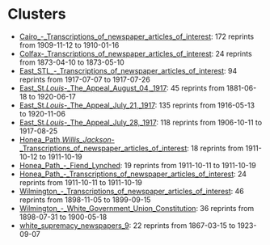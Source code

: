 # Clusters

* [Cairo_-_Transcriptions_of_newspaper_articles_of_interest](clusters/Cairo_-_Transcriptions_of_newspaper_articles_of_interest.md): 172 reprints from 1909-11-12 to 1910-01-16
* [Colfax-_Transcriptions_of_newspaper_articles_of_interest](clusters/Colfax-_Transcriptions_of_newspaper_articles_of_interest.md): 24 reprints from 1873-04-10 to 1873-05-10
* [East_STL_-_Transcriptions_of_newspaper_articles_of_interest](clusters/East_STL_-_Transcriptions_of_newspaper_articles_of_interest.md): 94 reprints from 1917-07-07 to 1917-07-26
* [East_St._Louis_-_The_Appeal_August_04,_1917](clusters/East_St._Louis_-_The_Appeal_August_04,_1917.md): 45 reprints from 1881-06-18 to 1920-06-17
* [East_St._Louis_-_The_Appeal_July_21,_1917](clusters/East_St._Louis_-_The_Appeal_July_21,_1917.md): 135 reprints from 1916-05-13 to 1920-11-06
* [East_St._Louis_-_The_Appeal_July_28,_1917](clusters/East_St._Louis_-_The_Appeal_July_28,_1917.md): 118 reprints from 1906-10-11 to 1917-08-25
* [Honea_Path,_Willis_Jackson_-_Transcriptions_of_newspaper_articles_of_interest](clusters/Honea_Path,_Willis_Jackson_-_Transcriptions_of_newspaper_articles_of_interest.md): 18 reprints from 1911-10-12 to 1911-10-19
* [Honea_Path_-_Fiend_Lynched](clusters/Honea_Path_-_Fiend_Lynched.md): 19 reprints from 1911-10-11 to 1911-10-19
* [Honea_Path_-_Transcriptions_of_newspaper_articles_of_interest](clusters/Honea_Path_-_Transcriptions_of_newspaper_articles_of_interest.md): 24 reprints from 1911-10-11 to 1911-10-19
* [Wilmington_-_Transcriptions_of_newspaper_articles_of_interest](clusters/Wilmington_-_Transcriptions_of_newspaper_articles_of_interest.md): 46 reprints from 1898-11-05 to 1899-09-15
* [Wilmington_-_White_Government_Union_Constitution](clusters/Wilmington_-_White_Government_Union_Constitution.md): 36 reprints from 1898-07-31 to 1900-05-18
* [white_supremacy_newspapers_9](clusters/white_supremacy_newspapers_9.md): 22 reprints from 1867-03-15 to 1923-09-07
